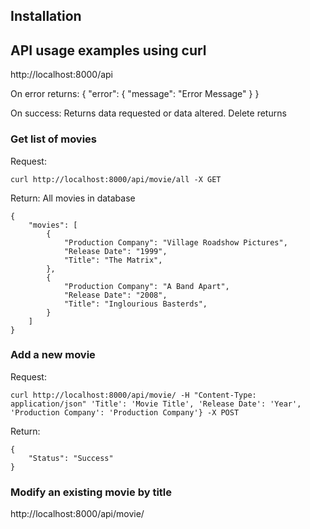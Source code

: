 ## Installation

## API usage examples using curl
http://localhost:8000/api

On error returns:
{
  "error": {
    "message": "Error Message"
  }
}

On success:
Returns data requested or data altered. Delete returns

### Get list of movies
Request:
```
curl http://localhost:8000/api/movie/all -X GET
```

Return: All movies in database
```
{
    "movies": [
        {
            "Production Company": "Village Roadshow Pictures",
            "Release Date": "1999",
            "Title": "The Matrix",
        },
        {
            "Production Company": "A Band Apart",
            "Release Date": "2008",
            "Title": "Inglourious Basterds",
        }
    ]
}
```
### Add a new movie
Request:
```
curl http://localhost:8000/api/movie/ -H "Content-Type: application/json" 'Title': 'Movie Title', 'Release Date': 'Year', 'Production Company': 'Production Company'} -X POST
```
Return:
```
{
    "Status": "Success"
}

```
### Modify an existing movie by title
http://localhost:8000/api/movie/<title> -X POST
### Delete a movie by title
http://localhost:8000/api/movie/<title> -X DELETE

When using <title> to modify or delete movies, use '+' instead of whitespace " " for movies with titles longer
than 1 word. E.g. The Matrix would be written as http://localhost:8000/api/movie/The+Matrix
